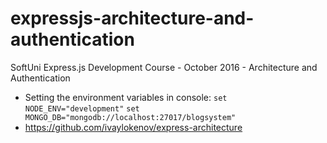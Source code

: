 # expressjs-architecture-and-authentication
SoftUni Express.js Development Course - October 2016 - Architecture and Authentication

- Setting the environment variables in console: 
`set NODE_ENV="development"`
`set MONGO_DB="mongodb://localhost:27017/blogsystem"`
- https://github.com/ivaylokenov/express-architecture



